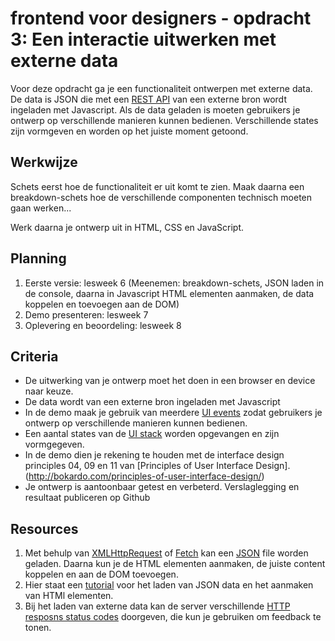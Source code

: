 # frontend voor designers - opdracht 3: Een interactie uitwerken met externe data

Voor deze opdracht ga je een functionaliteit ontwerpen met externe data. De data is JSON die met een [REST API](https://developer.mozilla.org/en-US/docs/Glossary/REST) van een externe bron wordt ingeladen met Javascript.  Als de data geladen is moeten gebruikers je ontwerp op verschillende manieren kunnen bedienen. Verschillende states zijn vormgeven en worden op het juiste moment getoond.

## Werkwijze

Schets eerst hoe de functionaliteit er uit komt te zien. Maak daarna een breakdown-schets hoe de verschillende componenten technisch moeten gaan werken...

Werk daarna je ontwerp uit in HTML, CSS en JavaScript.

## Planning
1. Eerste versie: lesweek 6
(Meenemen: breakdown-schets, JSON laden in de console, daarna in Javascript HTML elementen aanmaken, de data koppelen en toevoegen aan de DOM)
2. Demo presenteren: lesweek 7
3. Oplevering en beoordeling: lesweek 8


## Criteria

- De uitwerking van je ontwerp moet het doen in een browser en device naar keuze.
- De data wordt van een externe bron ingeladen met Javascript
- In de demo maak je gebruik van meerdere [UI events](https://developer.mozilla.org/en-US/docs/Web/API/UIEvent) zodat gebruikers je ontwerp op verschillende manieren kunnen bedienen.
- Een aantal states van de [UI stack](https://www.scotthurff.com/posts/why-your-user-interface-is-awkward-youre-ignoring-the-ui-stack/) worden opgevangen en zijn vormgegeven.
- In de demo dien je rekening te houden met de interface design principles 04, 09 en 11 van [Principles of User Interface Design].(http://bokardo.com/principles-of-user-interface-design/)
- Je ontwerp is aantoonbaar getest en verbeterd. Verslaglegging en resultaat publiceren op Github


## Resources

1. Met behulp van [XMLHttpRequest](https://developer.mozilla.org/en-US/docs/Web/API/XMLHttpRequest/Using_XMLHttpRequest) of [Fetch](https://developer.mozilla.org/en-US/docs/Web/API/Fetch_API/Using_Fetch) kan een [JSON](https://developer.mozilla.org/en-US/docs/Learn/JavaScript/Objects/JSON) file worden geladen. Daarna kun je de HTML elementen aanmaken, de juiste content koppelen en aan de DOM toevoegen.
2. Hier staat een [tutorial](https://developer.mozilla.org/en-US/docs/Learn/JavaScript/Objects/JSON) voor het laden van JSON data en het aanmaken van HTMl elementen.
3. Bij het laden van externe data kan de server verschillende [HTTP resposns status codes](https://developer.mozilla.org/en-US/docs/Web/HTTP/Status) doorgeven, die kun je gebruiken om feedback te tonen.

